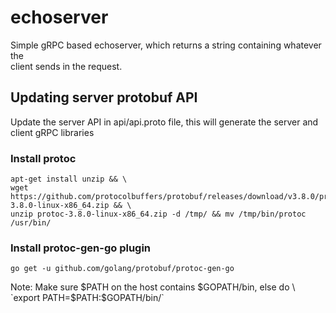 # echoserver

Simple gRPC based echoserver, which returns a string containing whatever the \
client sends in the request.

## Updating server protobuf API

Update the server API in api/api.proto file, this will generate the server and \
client gRPC libraries

### Install protoc

```
apt-get install unzip && \
wget https://github.com/protocolbuffers/protobuf/releases/download/v3.8.0/protoc-3.8.0-linux-x86_64.zip && \
unzip protoc-3.8.0-linux-x86_64.zip -d /tmp/ && mv /tmp/bin/protoc /usr/bin/
```

### Install protoc-gen-go plugin

```
go get -u github.com/golang/protobuf/protoc-gen-go
```

Note: Make sure $PATH on the host contains $GOPATH/bin, else do \
`export PATH=$PATH:$GOPATH/bin/`
